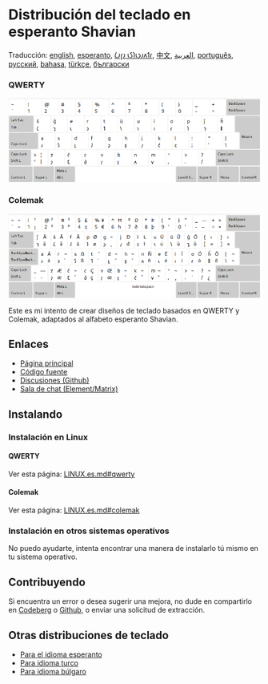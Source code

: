 # Distribución del teclado en esperanto Shavian

Traducción: [english](README.md), [esperanto](README.eo.md), [𐑖𐑨𐑝𐑨 𐑧𐑕𐑐𐑧𐑮𐑨𐑵𐑑𐑩](README.eo_shaw.md), [中文](README.zh-CN.md), [العربية](README.ar.md), [português](README.pt.md), [русский](README.ru.md), [bahasa](README.id.md), [türkçe](README.tr.md), [български](README.bg.md)

### QWERTY

![Vista previa del esperanto Shavian QWERTY](./media/preview_qwerty.png)

### Colemak

![Vista previa del esperanto Shavian Colemak](./media/preview_colemak.png)

Este es mi intento de crear diseños de teclado basados ​​en QWERTY y Colemak, adaptados al alfabeto esperanto Shavian.

## Enlaces

* [Página principal](https://salif.github.io/shaw-eo/)
* [Código fuente](https://codeberg.org/salif/shaw-eo)
* [Discusiones (Github)](https://github.com/salif/shaw-eo/discussions)
* [Sala de chat (Element/Matrix)](https://matrix.to/#/#salif-colemak:mozilla.org)

## Instalando

### Instalación en Linux

#### QWERTY

Ver esta página: [LINUX.es.md#qwerty](./LINUX.es.md#qwerty)

#### Colemak

Ver esta página: [LINUX.es.md#colemak](./LINUX.es.md#colemak)

### Instalación en otros sistemas operativos

No puedo ayudarte, intenta encontrar una manera de instalarlo tú mismo en tu sistema operativo.

## Contribuyendo

Si encuentra un error o desea sugerir una mejora, no dude en compartirlo en [Codeberg] o [Github], o enviar una solicitud de extracción.

[Github]: https://github.com/salif/shaw-eo/discussions
[Codeberg]: https://codeberg.org/salif/shaw-eo/issues

## Otras distribuciones de teclado

* [Para el idioma esperanto](https://salif.github.io/colemak-eo/)
* [Para idioma turco](https://salif.github.io/colemak-tr/)
* [Para idioma búlgaro](https://salif.github.io/colemak-bg/)
